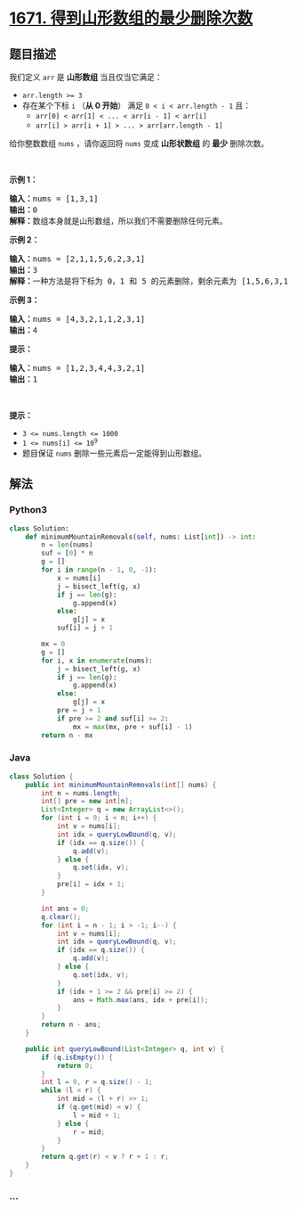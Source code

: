 # [1671. 得到山形数组的最少删除次数](https://leetcode-cn.com/problems/minimum-number-of-removals-to-make-mountain-array)



## 题目描述

<!-- 这里写题目描述 -->

<p>我们定义 <code>arr</code> 是 <b>山形数组</b> 当且仅当它满足：</p>

<ul>
	<li><code>arr.length &gt;= 3</code></li>
	<li>存在某个下标 <code>i</code> （<strong>从 0 开始</strong>） 满足 <code>0 &lt; i &lt; arr.length - 1</code> 且：
	<ul>
		<li><code>arr[0] &lt; arr[1] &lt; ... &lt; arr[i - 1] &lt; arr[i]</code></li>
		<li><code>arr[i] &gt; arr[i + 1] &gt; ... &gt; arr[arr.length - 1]</code></li>
	</ul>
	</li>
</ul>

<p>给你整数数组 <code>nums</code>​ ，请你返回将 <code>nums</code> 变成 <strong>山形状数组</strong> 的​ <strong>最少</strong> 删除次数。</p>

<p> </p>

<p><strong>示例 1：</strong></p>

<pre><b>输入：</b>nums = [1,3,1]
<b>输出：</b>0
<b>解释：</b>数组本身就是山形数组，所以我们不需要删除任何元素。
</pre>

<p><strong>示例 2：</strong></p>

<pre><b>输入：</b>nums = [2,1,1,5,6,2,3,1]
<b>输出：</b>3
<b>解释：</b>一种方法是将下标为 0，1 和 5 的元素删除，剩余元素为 [1,5,6,3,1] ，是山形数组。
</pre>

<p><strong>示例 3：</strong></p>

<pre><b>输入：</b>nums = [4,3,2,1,1,2,3,1]
<b>输出：</b>4
</pre>

<p><strong>提示：</strong></p>

<pre><b>输入：</b>nums = [1,2,3,4,4,3,2,1]
<b>输出：</b>1
</pre>

<p> </p>

<p><strong>提示：</strong></p>

<ul>
	<li><code>3 &lt;= nums.length &lt;= 1000</code></li>
	<li><code>1 &lt;= nums[i] &lt;= 10<sup>9</sup></code></li>
	<li>题目保证 <code>nums</code> 删除一些元素后一定能得到山形数组。</li>
</ul>


## 解法

<!-- 这里可写通用的实现逻辑 -->

<!-- tabs:start -->

### **Python3**

<!-- 这里可写当前语言的特殊实现逻辑 -->

```python
class Solution:
    def minimumMountainRemovals(self, nums: List[int]) -> int:
        n = len(nums)
        suf = [0] * n
        g = []
        for i in range(n - 1, 0, -1):
            x = nums[i]
            j = bisect_left(g, x)
            if j == len(g):
                g.append(x)
            else:
                g[j] = x
            suf[i] = j + 1

        mx = 0 
        g = []
        for i, x in enumerate(nums):
            j = bisect_left(g, x)
            if j == len(g):
                g.append(x)
            else:
                g[j] = x
            pre = j + 1 
            if pre >= 2 and suf[i] >= 2:
                mx = max(mx, pre + suf[i] - 1) 
        return n - mx
```

### **Java**

<!-- 这里可写当前语言的特殊实现逻辑 -->

```java
class Solution {
    public int minimumMountainRemovals(int[] nums) {
        int n = nums.length;
        int[] pre = new int[n];
        List<Integer> q = new ArrayList<>();
        for (int i = 0; i < n; i++) {
            int v = nums[i];
            int idx = queryLowBound(q, v);
            if (idx == q.size()) {
                q.add(v);
            } else {
                q.set(idx, v);
            }
            pre[i] = idx + 1;
        }

        int ans = 0;
        q.clear();
        for (int i = n - 1; i > -1; i--) {
            int v = nums[i];
            int idx = queryLowBound(q, v);
            if (idx == q.size()) {
                q.add(v);
            } else {
                q.set(idx, v);
            }
            if (idx + 1 >= 2 && pre[i] >= 2) {
                ans = Math.max(ans, idx + pre[i]);
            }
        }
        return n - ans;
    }

    public int queryLowBound(List<Integer> q, int v) {
        if (q.isEmpty()) {
            return 0;
        }
        int l = 0, r = q.size() - 1;
        while (l < r) {
            int mid = (l + r) >> 1;
            if (q.get(mid) < v) {
                l = mid + 1;
            } else {
                r = mid;
            }  
        }
        return q.get(r) < v ? r + 1 : r;
    }
}
```

### **...**

```

```

<!-- tabs:end -->

